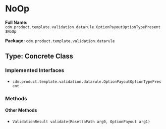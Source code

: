 # NoOp

**Full Name:** `cdm.product.template.validation.datarule.OptionPayoutOptionTypePresent$NoOp`

**Package:** `cdm.product.template.validation.datarule`

## Type: Concrete Class

### Implemented Interfaces

- `cdm.product.template.validation.datarule.OptionPayoutOptionTypePresent`

### Methods

#### Other Methods

- `ValidationResult validate(RosettaPath arg0, OptionPayout arg1)`

